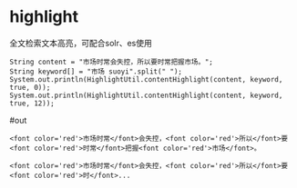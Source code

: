 # highlight
全文检索文本高亮，可配合solr、es使用

```
String content = "市场时常会失控，所以要时常把握市场。";
String keyword[] = "市场 suoyi".split(" ");
System.out.println(HighlightUtil.contentHighlight(content, keyword, true, 0));
System.out.println(HighlightUtil.contentHighlight(content, keyword, true, 12));
```

#out

```<font color='red'>市场时常</font>会失控，<font color='red'>所以</font>要<font color='red'>时常</font>把握<font color='red'>市场</font>。```

```<font color='red'>市场时常</font>会失控，<font color='red'>所以</font>要<font color='red'>时</font>...```
